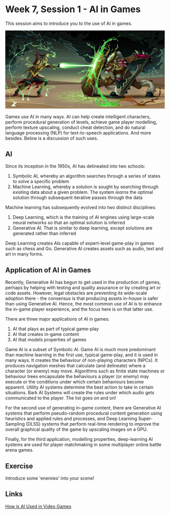 # Week 7, Session 1 - AI in Games

This session aims to introduce you to the use of AI in games.

![Ai in Games](./images/aiGames.jpg)

Games use AI in many ways. AI can help create intelligent characters, perform procedural generation of levels, achieve game player modelling, perform texture upscaling, conduct cheat detection, and do natural language processing (NLP) for text-to-speech applications. And more besides. Below is a discussion of such uses.

## AI

Since its inception in the 1950s, AI has delineated into two schools:

1. Symbolic AI, whereby an algorithm searches through a series of states to solve a specific problem
2. Machine Learning, whereby a solution is sought by searching through existing data about a given problem. The system _learns_ the optimal solution through subsequent iterative passes through the data

Machine learning has subsequently evolved into two distinct disciplines:

1. Deep Learning, which is the training of AI engines using large-scale neural networks so that an optimal solution is inferred
2. Generative AI. That is similar to deep learning, except solutions are generated rather than inferred

Deep Learning creates AIs capable of expert-level game-play in games such as chess and Go. Generative AI creates assets such as audio, text and art in many forms.

## Application of AI in Games

Recently, Generative AI has begun to get used in the production of games, perhaps by helping with testing and quality assurance or by creating art or code assets. However, legal obstacles are preventing its wide-scale adoption there - the consensus is that producing assets in-house is safer than using Generative AI. Hence, the most common use of AI is to enhance the in-game player experience, and the focus here is on that latter use.

There are three major applications of AI in games:

1. AI that plays as part of typical game-play
2. AI that creates in-game content
3. AI that models properties of games

Game AI is a subset of Symbolic AI. Game AI is much more predominant than machine learning in the first use, typical game-play, and it is used in many ways. It creates the behaviour of non-playing characters (NPCs). It produces navigation meshes that calculate (and delineate) where a character (or enemy) may move. Algorithms such as finite state machines or behaviour trees encapsulate the behaviours a player (or enemy) may execute or the conditions under which certain behaviours become apparent. Utility AI systems determine the best action to take in certain situations. Bark AI Systems will create the rules under which audio gets communicated to the player. The list goes on and on!

For the second use of generating in-game content, there are Generative AI systems that perform pseudo-random procedural content generation using heuristics and applied rules and processes, and Deep Learning Super-Sampling (DLSS) systems that perform real-time rendering to improve the overall graphical quality of the game by upscaling images on a GPU.

Finally, for the third application, modelling properties, deep-learning AI systems are used for player matchmaking in some multiplayer online battle arena games.

## Exercise

Introduce some 'enemies' into your scene!

## Links

[How is AI Used in Video Games](https://youtu.be/j3LW5no-5Ao?feature=shared)
